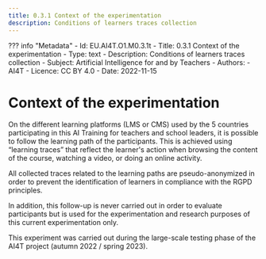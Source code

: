 ```yaml
---
title: 0.3.1 Context of the experimentation
description: Conditions of learners traces collection
---
```

??? info "Metadata"
    - Id: EU.AI4T.O1.M0.3.1t
    - Title: 0.3.1 Context of the experimentation
    - Type: text
    - Description: Conditions of learners traces collection
    - Subject: Artificial Intelligence for and by Teachers
    - Authors:
        - AI4T 
    - Licence: CC BY 4.0
    - Date: 2022-11-15

# Context of the experimentation
On the different learning platforms (LMS or CMS) used by the 5 countries participating in this AI Training for teachers and school leaders, it is possible to follow the learning path of the participants. This is achieved using “learning traces” that reflect the learner's action when browsing the content of the course, watching a video, or doing an online activity.

All collected traces related to the learning paths are pseudo-anonymized in order to prevent the identification of learners in compliance with the RGPD principles.

In addition, this follow-up is never carried out in order to evaluate participants but is used for the experimentation and research purposes of this current experimentation only.

This experiment was carried out during the large-scale testing phase of the AI4T project (autumn 2022 / spring 2023).
